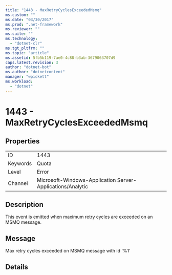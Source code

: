 ```yaml
---
title: "1443 - MaxRetryCyclesExceededMsmq"
ms.custom: ""
ms.date: "03/30/2017"
ms.prod: ".net-framework"
ms.reviewer: ""
ms.suite: ""
ms.technology: 
  - "dotnet-clr"
ms.tgt_pltfrm: ""
ms.topic: "article"
ms.assetid: 5fb5b119-7ae0-4c88-b3ab-3679063707d9
caps.latest.revision: 3
author: "dotnet-bot"
ms.author: "dotnetcontent"
manager: "wpickett"
ms.workload: 
  - "dotnet"
---
```

# 1443 - MaxRetryCyclesExceededMsmq
## Properties  
  
|||  
|-|-|  
|ID|1443|  
|Keywords|Quota|  
|Level|Error|  
|Channel|Microsoft-Windows-Application Server-Applications/Analytic|  
  
## Description  
 This event is emitted when maximum retry cycles are exceeded on an MSMQ message.  
  
## Message  
 Max retry cycles exceeded on MSMQ message with id '%1'  
  
## Details
